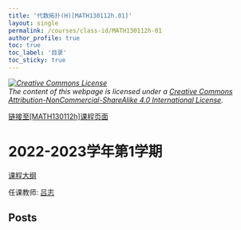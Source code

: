```yaml
---
title: '代数拓扑(H)[MATH130112h.01]'
layout: single
permalink: /courses/class-id/MATH130112h-01
author_profile: true
toc: true
toc_label: '目录'
toc_sticky: true
---
```



<div class='notice--warning'>
	<p><i><a rel='license' href='http://creativecommons.org/licenses/by-nc-sa/4.0/'><img alt='Creative Commons License' style='border-width:0' src='https://i.creativecommons.org/l/by-nc-sa/4.0/88x31.png' /></a><br /> The content of this webpage is licensed under a <a rel='license' href='http://creativecommons.org/licenses/by-nc-sa/4.0/'>Creative Commons Attribution-NonCommercial-ShareAlike 4.0 International License</a>.</i></p>
</div>

<a href='https://fdu-math.github.io/courses/MATH130112h'>链接至[MATH130112h]课程页面</a>


# 2022-2023学年第1学期
<a href='https://fdu-math.github.io/courses/syllabus/MATH130112h.01-2022-2023-1 (Encrypted).pdf'>课程大纲</a>

任课教师: <a href='https://fdu-math.github.io/teachers/吕志'>吕志</a>


## Posts

